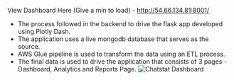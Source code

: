 View Dashboard Here (Give a min to load) - http://54.66.134.81:8001/

* The process followed in the backend to drive the flask app developed using Plotly Dash.
* The application uses a live mongodb database that serves as the source.
* AWS Glue pipeline is used to transform the data using an ETL process.
* The final data is used to drive the application that consists of 3 pages - Dashboard, Analytics and Reports Page.
![Chatstat Dashboard](https://github.com/user-attachments/assets/93a11ba9-6d3f-401e-8ce7-b6f80c904924)
